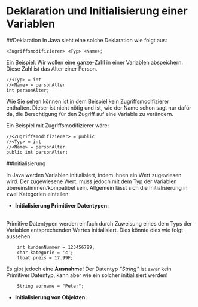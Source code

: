 # Deklaration und Initialisierung einer Variablen

##Deklaration
In Java sieht eine solche Deklaration wie folgt aus:

```<Zugriffsmodifizierer> <Typ> <Name>;```

Ein Beispiel:
Wir wollen eine ganze-Zahl in einer Variablen abspeichern. Diese Zahl ist das Alter einer Person.

```
//<Typ> = int
//<Name> = personAlter
int personAlter;
```

Wie Sie sehen können ist in dem Beispiel kein Zugriffsmodifizierer enthalten. Dieser ist nicht nötig und ist, wie der Name schon sagt nur dafür da, die Berechtigung für den Zugriff auf eine Variable zu verändern.

Ein Beispiel mit Zugriffsmodifizierer wäre:

```
//<Zugriffsmodifizierer> = public
//<Typ> = int
//<Name> = personAlter
public int personAlter;
```

##Initialisierung

In Java werden Variablen initialisiert, indem Ihnen ein Wert zugewiesen wird. Der zugewiesene Wert, muss jedoch mit dem Typ der Variablen übereinstimmen/kompatibel sein. Allgemein lässt sich die Initialisierung in zwei Kategorien einteilen:

* **Initialisierung Primitiver Datentypen:**
<br>
Primitive Datentypen werden einfach durch Zuweisung eines dem Typs der Variablen entsprechenden Wertes initialisiert. Dies könnte dies wie folgt aussehen:

```
    int kundenNummer = 123456789;
    char kategorie = 'c';
    float preis = 17.99F;
```
 
 Es gibt jedoch eine **Ausnahme**!
 Der Datentyp *"String"* ist zwar kein Primitiver Datentyp, kann aber wie ein solcher initialisiert werden!
 
```
    String vorname = "Peter";
```

 

* **Initialisierung von Objekten:**
